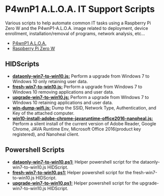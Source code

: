 # P4wnP1 A.L.O.A. IT Support Scripts

Various scripts to help automate common IT tasks using a Raspberry Pi Zero W and the P4wnP1-A.L.O.A. image related to deployment, device enrollment, installation/removal of programs, network analysis, etc...

 - [P4wnP1 A.L.O.A.](https://github.com/RoganDawes/P4wnP1_aloa)
 - [Raspberry Pi Zero W](https://www.raspberrypi.org/products/raspberry-pi-zero-w/)

## HIDScripts
 - [**dataonly-win7-to-win10.js:**](https://github.com/MitchOgden/P4wnP1-A.L.O.A.-IT-Support-Scripts/blob/master/HIDScripts/dataonly-win7-to-win10.js) Perform a upgrade from Windows 7 to Windows 10 only retaining user data.
 - [**fresh-win7-to-win10.js:**](https://github.com/MitchOgden/P4wnP1-A.L.O.A.-IT-Support-Scripts/blob/master/HIDScripts/fresh-win7-to-win10.js) Perform a upgrade from Windows 7 to Windows 10 removing applications and user data.
 - [**upgrade-win7-to-win10.js:**](https://github.com/MitchOgden/P4wnP1-A.L.O.A.-IT-Support-Scripts/blob/master/HIDScripts/upgrade-win7-to-win10.js) Perform a upgrade from WIndows 7 to WIndows 10 retaining applications and user data.
 - [**win-dump-wifi.js:**](https://github.com/MitchOgden/P4wnP1-A.L.O.A.-IT-Support-Scripts/blob/master/HIDScripts/win-dump-wifi.js) Dump the SSID, Network Type, Authentication, and Key of the attached computer.  
 - [**win10-install-adobe-chrome-javaruntime-office2016-nanoheal.js:**](https://github.com/MitchOgden/P4wnP1-A.L.O.A.-IT-Support-Scripts/blob/master/HIDScripts/win10-install-adobe-chrome-javaruntime-office2016-nanoheal.js) Perform a silent install of the current version of Adobe Reader, Google Chrome, JAVA Runtime Env, Microsoft Office 2016(product key registered), and Nanoheal client.

## Powershell Scripts
 - [**dataonly-win7-to-win10.ps1:**](https://github.com/MitchOgden/P4wnP1-A.L.O.A.-IT-Support-Scripts/blob/master/Powershell%20Scripts/dataonly-win7-to-win10.ps1) Helper powershell script for the dataonly-win7-to-win10.js HIDScript.
 - [**fresh-win7-to-win10.ps1:**](https://github.com/MitchOgden/P4wnP1-A.L.O.A.-IT-Support-Scripts/blob/master/Powershell%20Scripts/fresh-win7-to-win10.ps1) Helper powershell script for the fresh-win7-to-win10.js HIDScript.
 - [**upgrade-win7-to-win10.ps1:**](https://github.com/MitchOgden/P4wnP1-A.L.O.A.-IT-Support-Scripts/blob/master/Powershell%20Scripts/upgrade-win7-to-win10.ps1) Helper powershell script for the upgrade-win7-to-win10.js HIDScript.
